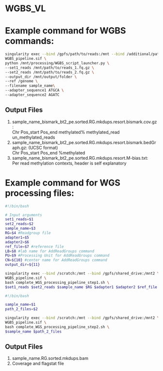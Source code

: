# WGBS_VL
# Example command for WGBS commands:
```bash
singularity exec --bind /gpfs/path/to/reads:/mnt --bind /additional/path/:/genome \
WGBS_pipeline.sif \
python /mnt/processing/WGBS_script_launcher.py \
--set1_reads /mnt/path/to/reads_1.fq.gz \
--set2_reads /mnt/path/to/reads_2.fq.gz \
--output_dir /mnt/output/folder \
--ref /genome \
--filename sample_name\
--adapter_sequence1 ATGCA \
--adapter_sequence2 AGATC
````
## Output Files
1. sample_name_bismark_bt2_pe.sorted.RG.mkdups.resort.bismark.cov.gz:<br>
   Chr  Pos_start  Pos_end  methylated%  methylated_read  un_methylated_reads
2. sample_name_bismark_bt2_pe.sorted.RG.mkdups.resort.bismark.bedGraph.gz: (UCSC format)<br>
  Chr  Pos_start  Pos_end  %methylated
3. sample_name_bismark_bt2_pe.sorted.RG.mkdups.resort.M-bias.txt:<br>
  Per read methylation contexts, header is self explanatory


# Example command for WGS processing files:
```bash
#!/bin/bash

# Input arguments
set1_reads=$1
set2_reads=$2
sample_name=$3
RG=$4 #Readgroup file
adapter1=$5
adapter2=$6
ref_file=$7 #reference file
LB=$8 #lab name for AddReadGroups command
PU=$9 #Processing Unit for AddReadGroups command
CN=${10} #center name for AddReadGroups command
output_dir=${11} 

singularity exec --bind /scratch:/mnt --bind /gpfs/shared_drive:/mnt2 \
WGBS_pipeline.sif \
bash complete_WGS_processing_pipeline_step1.sh \
$set1_reads $set2_reads $sample_name $RG $adapter1 $adapter2 $ref_file $LB $PU $CN $output_dir

#!/bin/bash

sample_name=$1
path_2_files=$2

singularity exec --bind /scratch:/mnt --bind /gpfs/shared_drive:/mnt2 \
WGBS_pipeline.sif \
bash complete_WGS_processing_pipeline_step2.sh \
$sample_name $path_2_files
```
## Output Files
1. sample_name.RG.sorted.mkdups.bam
2. Coverage and flagstat file
